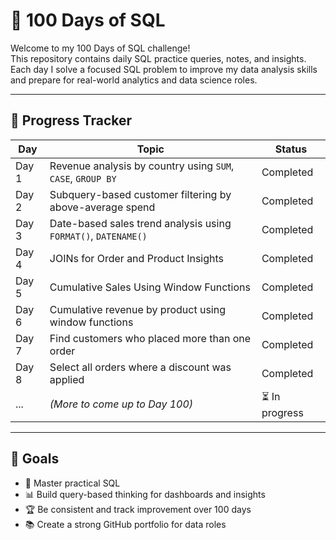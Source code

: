 # 💯 100 Days of SQL

Welcome to my 100 Days of SQL challenge!  
This repository contains daily SQL practice queries, notes, and insights. Each day I solve a focused SQL problem to improve my data analysis skills and prepare for real-world analytics and data science roles.

---

## 📅 Progress Tracker

| Day | Topic | Status |
|-----|--------------------------|--------|
| Day 1 | Revenue analysis by country using `SUM`, `CASE`, `GROUP BY` | Completed |
| Day 2 | Subquery-based customer filtering by above-average spend | Completed |
| Day 3 | Date-based sales trend analysis using `FORMAT()`, `DATENAME()` | Completed |
| Day 4 | JOINs for Order and Product Insights | Completed |
| Day 5 | Cumulative Sales Using Window Functions | Completed |
| Day 6 | Cumulative revenue by product using window functions | Completed |
| Day 7 | Find customers who placed more than one order | Completed |
| Day 8 | Select all orders where a discount was applied | Completed |
| ... | *(More to come up to Day 100)* | ⏳ In progress |

---

## 🚀 Goals

- 🧠 Master practical SQL
- 📊 Build query-based thinking for dashboards and insights
- 🏆 Be consistent and track improvement over 100 days
- 📚 Create a strong GitHub portfolio for data roles
